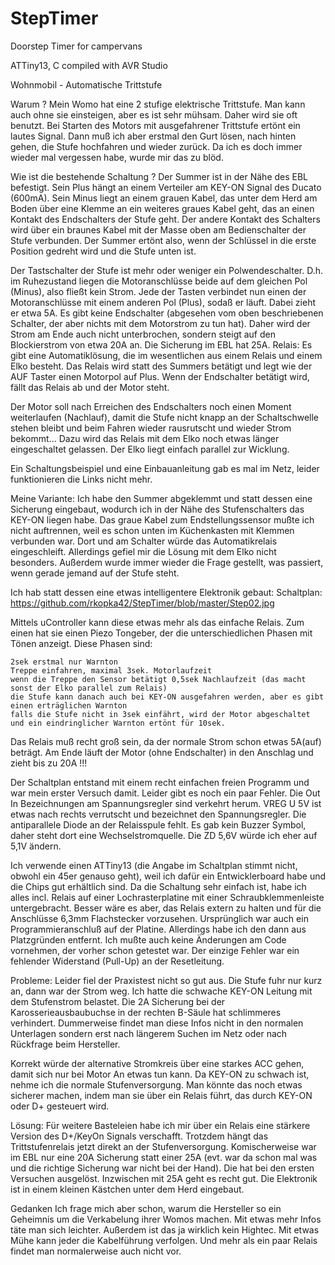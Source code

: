 # StepTimer
Doorstep Timer for campervans

ATTiny13, C compiled with AVR Studio

Wohnmobil - Automatische Trittstufe

Warum ?
Mein Womo hat eine 2 stufige elektrische Trittstufe. Man kann auch ohne sie einsteigen, aber es ist sehr mühsam. Daher wird sie oft benutzt. Bei Starten des Motors mit ausgefahrener Trittstufe ertönt ein lautes Signal. Dann muß ich aber erstmal den Gurt lösen, nach hinten gehen, die Stufe hochfahren und wieder zurück. Da ich es doch immer wieder mal vergessen habe, wurde mir das zu blöd.

Wie ist die bestehende Schaltung ?
Der Summer ist in der Nähe des EBL befestigt. Sein Plus hängt an einem Verteiler am KEY-ON Signal des Ducato (600mA). Sein Minus liegt an einem grauen Kabel, das unter dem Herd am Boden über eine Klemme an ein weiteres graues Kabel geht, das an einen Kontakt des Endschalters der Stufe geht. Der andere Kontakt des Schalters wird über ein braunes Kabel mit der Masse oben am Bedienschalter der Stufe verbunden. Der Summer ertönt also, wenn der Schlüssel in die erste Position gedreht wird und die Stufe unten ist.

Der Tastschalter der Stufe ist mehr oder weniger ein Polwendeschalter. D.h. im Ruhezustand liegen die Motoranschlüsse beide auf dem gleichen Pol (Minus), also fließt kein Strom. Jede der Tasten verbindet nun einen der Motoranschlüsse mit einem anderen Pol (Plus), sodaß er läuft. Dabei zieht er etwa 5A.
Es gibt keine Endschalter (abgesehen vom oben beschriebenen Schalter, der aber nichts mit dem Motorstrom zu tun hat). Daher wird der Strom am Ende auch nicht unterbrochen, sondern steigt auf den Blockierstrom von etwa 20A an. Die Sicherung im EBL hat 25A.
Relais:
Es gibt eine Automatiklösung, die im wesentlichen aus einem Relais und einem Elko besteht. Das Relais wird statt des Summers betätigt und legt wie der AUF Taster einen Motorpol auf Plus. Wenn der Endschalter betätigt wird, fällt das Relais ab und der Motor steht.

Der Motor soll nach Erreichen des Endschalters noch einen Moment weiterlaufen (Nachlauf), damit die Stufe nicht knapp an der Schaltschwelle stehen bleibt und beim Fahren wieder rausrutscht und wieder Strom bekommt...
Dazu wird das Relais mit dem Elko noch etwas länger eingeschaltet gelassen. Der Elko liegt einfach parallel zur Wicklung.

Ein Schaltungsbeispiel und eine Einbauanleitung gab es mal im Netz, leider funktionieren die Links nicht mehr.

Meine Variante:
Ich habe den Summer abgeklemmt und statt dessen eine Sicherung eingebaut, wodurch ich in der Nähe des Stufenschalters das KEY-ON liegen habe. Das graue Kabel zum Endstellungssensor mußte ich nicht auftrennen, weil es schon unten im Küchenkasten mit Klemmen verbunden war. Dort und am Schalter würde das Automatikrelais eingeschleift. Allerdings gefiel mir die Lösung mit dem Elko nicht besonders. Außerdem wurde immer wieder die Frage gestellt, was passiert, wenn gerade jemand auf der Stufe steht.

Ich hab statt dessen eine etwas intelligentere Elektronik gebaut:
Schaltplan: https://github.com/rkopka42/StepTimer/blob/master/Step02.jpg

Mittels uController kann diese etwas mehr als das einfache Relais. Zum einen hat sie einen Piezo Tongeber, der die unterschiedlichen Phasen mit Tönen anzeigt. Diese Phasen sind:

    2sek erstmal nur Warnton
    Treppe einfahren, maximal 3sek. Motorlaufzeit
    wenn die Treppe den Sensor betätigt 0,5sek Nachlaufzeit (das macht sonst der Elko parallel zum Relais)
    die Stufe kann danach auch bei KEY-ON ausgefahren werden, aber es gibt einen erträglichen Warnton
    falls die Stufe nicht in 3sek einfährt, wird der Motor abgeschaltet und ein eindringlicher Warnton ertönt für 10sek.

Das Relais muß recht groß sein, da der normale Strom schon etwas 5A(auf) beträgt. Am Ende läuft der Motor (ohne Endschalter) in den Anschlag und zieht bis zu 20A !!!

Der Schaltplan entstand mit einem recht einfachen freien Programm und war mein erster Versuch damit. Leider gibt es noch ein paar Fehler. Die Out In Bezeichnungen am Spannungsregler sind verkehrt herum. VREG U 5V ist etwas nach rechts verrutscht und bezeichnet den Spannungsregler. Die antiparallele Diode an der Relaisspule fehlt. Es gab kein Buzzer Symbol, daher steht dort eine Wechselstromquelle. Die ZD 5,6V würde ich eher auf 5,1V ändern.

Ich verwende einen ATTiny13 (die Angabe im Schaltplan stimmt nicht, obwohl ein 45er genauso geht), weil ich dafür ein Entwicklerboard habe und die Chips gut erhältlich sind. Da die Schaltung sehr einfach ist, habe ich alles incl. Relais auf einer Lochrasterplatine mit einer Schraubklemmenleiste untergebracht. Besser wäre es aber, das Relais extern zu halten und für die Anschlüsse 6,3mm Flachstecker vorzusehen.
Ursprünglich war auch ein Programmieranschluß auf der Platine. Allerdings habe ich den dann aus Platzgründen entfernt. Ich mußte auch keine Änderungen am Code vornehmen, der vorher schon getestet war. Der einzige Fehler war ein fehlender Widerstand (Pull-Up) an der Resetleitung.

Probleme:
Leider fiel der Praxistest nicht so gut aus. Die Stufe fuhr nur kurz an, dann war der Strom weg. Ich hatte die schwache KEY-ON Leitung mit dem Stufenstrom belastet. Die 2A Sicherung bei der Karosserieausbaubuchse in der rechten B-Säule hat schlimmeres verhindert. Dummerweise findet man diese Infos nicht in den normalen Unterlagen sondern erst nach längerem Suchen im Netz oder nach Rückfrage beim Hersteller.

Korrekt würde der alternative Stromkreis über eine starkes ACC gehen, damit sich nur bei Motor An etwas tun kann. Da KEY-ON zu schwach ist, nehme ich die normale Stufenversorgung. Man könnte das noch etwas sicherer machen, indem man sie über ein Relais führt, das durch KEY-ON oder D+ gesteuert wird.

Lösung:
Für weitere Basteleien habe ich mir über ein Relais eine stärkere Version des D+/KeyOn Signals verschafft. Trotzdem hängt das Trittstufenrelais jetzt direkt an der Stufenversorgung. Komischerweise war im EBL nur eine 20A Sicherung statt einer 25A (evt. war da schon mal was und die richtige Sicherung war nicht bei der Hand). Die hat bei den ersten Versuchen ausgelöst. Inzwischen mit 25A geht es recht gut.
Die Elektronik ist in einem kleinen Kästchen unter dem Herd eingebaut.

Gedanken
Ich frage mich aber schon, warum die Hersteller so ein Geheimnis um die Verkabelung ihrer Womos machen. Mit etwas mehr Infos täte man sich leichter. Außerdem ist das ja wirklich kein Hightec. Mit etwas Mühe kann jeder die Kabelführung verfolgen. Und mehr als ein paar Relais findet man normalerweise auch nicht vor.
